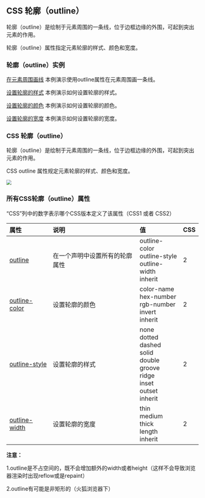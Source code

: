 ## CSS 轮廓（outline）

轮廓（outline）是绘制于元素周围的一条线，位于边框边缘的外围，可起到突出元素的作用。

轮廓（outline）属性指定元素轮廓的样式、颜色和宽度。

### 轮廓（outline）实例

[在元素周围画线](https://www.runoob.com/try/try.php?filename=trycss_outline)
本例演示使用outline属性在元素周围画一条线。

[设置轮廓的样式](https://www.runoob.com/try/try.php?filename=trycss_outline-style)
本例演示如何设置轮廓的样式。

[设置轮廓的颜色](https://www.runoob.com/try/try.php?filename=trycss_outline-color)
本例演示如何设置轮廓的颜色。

[设置轮廓的宽度](https://www.runoob.com/try/try.php?filename=trycss_outline-width)
本例演示如何设置轮廓的宽度。

### CSS 轮廓（outline）

轮廓（outline）是绘制于元素周围的一条线，位于边框边缘的外围，可起到突出元素的作用。

CSS outline 属性规定元素轮廓的样式、颜色和宽度。

<img src="D:\WebLearn\CSSLearn\resources\img\img10.png" style="zoom:80%;" >

### 所有CSS轮廓（outline）属性

“CSS”列中的数字表示哪个CSS版本定义了该属性（CSS1 或者 CSS2）

| 属性                                                         | 说明                           | 值                                                           | CSS  |
| :----------------------------------------------------------- | :----------------------------- | :----------------------------------------------------------- | :--- |
| [outline](https://www.runoob.com/cssref/pr-outline.html)     | 在一个声明中设置所有的轮廓属性 | outline-color <br/>outline-style <br/>outline-width <br/>inherit | 2    |
| [outline-color](https://www.runoob.com/cssref/pr-outline-color.html) | 设置轮廓的颜色                 | color-name<br/>hex-number <br/>rgb-number <br/>invert <br/>inherit | 2    |
| [outline-style](https://www.runoob.com/cssref/pr-outline-style.html) | 设置轮廓的样式                 | none <br/>dotted <br/>dashed <br/>solid <br/>double <br/>groove <br/>ridge <br/>inset <br/>outset <br/>inherit | 2    |
| [outline-width](https://www.runoob.com/cssref/pr-outline-width.html) | 设置轮廓的宽度                 | thin <br/>medium <br/>thick <br/>length <br/>inherit         | 2    |

**注意：**

1.outline是不占空间的，既不会增加额外的width或者height（这样不会导致浏览器渲染时出现reflow或是repaint）

2.outline有可能是非矩形的（火狐浏览器下）

